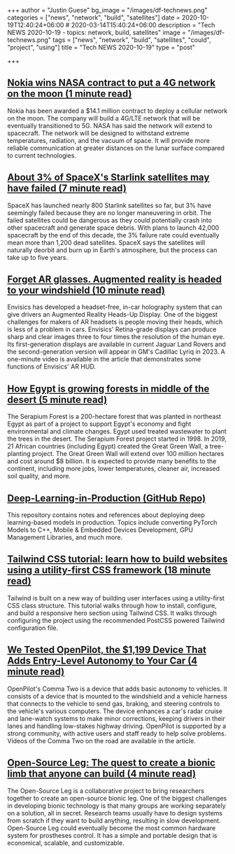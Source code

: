 +++
author = "Justin Guese"
bg_image = "/images/df-technews.png"
categories = ["news", "network", "build", "satellites"]
date = 2020-10-19T12:40:24+06:00 # 2020-03-14T15:40:24+06:00
description = "Tech NEWS 2020-10-19 - topics: network, build, satellites"
image = "/images/df-technews.png"
tags = ["news", "network", "build", "satellites", "could", "project", "using"]
title = "Tech NEWS 2020-10-19"
type = "post"

+++

## [Nokia wins NASA contract to put a 4G network on the moon (1 minute read)](https://mashable.com/article/nokia-cellular-network-on-the-moon//1/0100017540548b49-0bf6d47b-b19b-450e-a8d1-47e17b0ed39a-000000/3OWw1rZeWDtLRG4nOb0WUV69JsHvYrO1oVicoapgAag=163)

Nokia has been awarded a $14.1 million contract to deploy a cellular network on the moon. The company will build a 4G/LTE network that will be eventually transitioned to 5G. NASA has said the network will extend to spacecraft. The network will be designed to withstand extreme temperatures, radiation, and the vacuum of space. It will provide more reliable communication at greater distances on the lunar surface compared to current technologies.

## [About 3% of SpaceX's Starlink satellites may have failed (7 minute read)](https://www.businessinsider.com/spacex-starlink-internet-satellites-percent-failure-rate-space-debris-risk-2020-10/1/0100017540548b49-0bf6d47b-b19b-450e-a8d1-47e17b0ed39a-000000/46Zeacz6CKgAG9Q4MR4CLSrXvqZNfwLb6WS7MZO4TK4=163)

SpaceX has launched nearly 800 Starlink satellites so far, but 3% have seemingly failed because they are no longer maneuvering in orbit. The failed satellites could be dangerous as they could potentially crash into other spacecraft and generate space debris. With plans to launch 42,000 spacecraft by the end of this decade, the 3% failure rate could eventually mean more than 1,200 dead satellites. SpaceX says the satellites will naturally deorbit and burn up in Earth's atmosphere, but the process can take up to five years.

## [Forget AR glasses. Augmented reality is headed to your windshield (10 minute read)](https://www.digitaltrends.com/features/envisics-ar-windshield-technology//1/0100017540548b49-0bf6d47b-b19b-450e-a8d1-47e17b0ed39a-000000/yYalm4cqq4ba22kVDVXlI3beVUopf8iAiwR2hMJ6aqU=163)

Envisics has developed a headset-free, in-car holography system that can give drivers an Augmented Reality Heads-Up Display. One of the biggest challenges for makers of AR headsets is people moving their heads, which is less of a problem in cars. Envisics' Retina-grade displays can produce sharp and clear images three to four times the resolution of the human eye. Its first-generation displays are available in current Jaguar Land Rovers and the second-generation version will appear in GM's Cadillac Lyriq in 2023. A one-minute video is available in the article that demonstrates some functions of Envisics' AR HUD.

## [How Egypt is growing forests in middle of the desert (5 minute read)](https://www.al-monitor.com/pulse/originals/2020/10/egypt-africa-desert-forests-plant-trees-wastewater.html/1/0100017540548b49-0bf6d47b-b19b-450e-a8d1-47e17b0ed39a-000000/EOhLSU80ws9co9xdQnk1amWXc341OlES13sj11Hzgrs=163)

The Serapium Forest is a 200-hectare forest that was planted in northeast Egypt as part of a project to support Egypt's economy and fight environmental and climate changes. Egypt used treated wastewater to plant the trees in the desert. The Serapium Forest project started in 1998. In 2019, 21 African countries (including Egypt) created the Great Green Wall, a tree-planting project. The Great Green Wall will extend over 100 million hectares and cost around $8 billion. It is expected to provide many benefits to the continent, including more jobs, lower temperatures, cleaner air, increased soil quality, and more.

## [Deep-Learning-in-Production (GitHub Repo)](https://github.com/ahkarami/Deep-Learning-in-Production/1/0100017540548b49-0bf6d47b-b19b-450e-a8d1-47e17b0ed39a-000000/WGeKP-a1XDTttEsyVqx6KXn80sWw0_-VDGuJRHiI8rw=163)

This repository contains notes and references about deploying deep learning-based models in production. Topics include converting PyTorch Models to C++, Mobile & Embedded Devices Development, GPU Management Libraries, and much more.

## [Tailwind CSS tutorial: learn how to build websites using a utility-first CSS framework (18 minute read)](https://themesberg.com/blog/tailwind-css/tutorial/1/0100017540548b49-0bf6d47b-b19b-450e-a8d1-47e17b0ed39a-000000/SE3I_KJNRBvY54XXtG5G6oIcgBpi3fIXFo-kr6kVXCg=163)

Tailwind is built on a new way of building user interfaces using a utility-first CSS class structure. This tutorial walks through how to install, configure, and build a responsive hero section using Tailwind CSS. It walks through configuring the project using the recommended PostCSS powered Tailwind configuration file.

## [We Tested OpenPilot, the $1,199 Device That Adds Entry-Level Autonomy to Your Car (4 minute read)](https://www.thedrive.com/tech/36604/we-tested-openpilot-the-1199-device-that-adds-entry-level-autonomy-to-your-car/1/0100017540548b49-0bf6d47b-b19b-450e-a8d1-47e17b0ed39a-000000/r1kjC7WoSHlR3R3HWma1-X3bRUgA9_SiX5wk8WIsoC8=163)

OpenPilot's Comma Two is a device that adds basic autonomy to vehicles. It consists of a device that is mounted to the windshield and a vehicle harness that connects to the vehicle to send gas, braking, and steering controls to the vehicle's various computers. The device enhances a car's radar cruise and lane-watch systems to make minor corrections, keeping drivers in their lanes and handling low-stakes highway driving. OpenPilot is supported by a strong community, with active users and staff ready to help solve problems. Videos of the Comma Two on the road are available in the article.

## [Open-Source Leg: The quest to create a bionic limb that anyone can build (4 minute read)](https://www.digitaltrends.com/features/open-source-leg-project//1/0100017540548b49-0bf6d47b-b19b-450e-a8d1-47e17b0ed39a-000000/B0wjq3uScgZJQQXbcyvIHlHVk7In0zXWFJoeeyUT5-0=163)

The Open-Source Leg is a collaborative project to bring researchers together to create an open-source bionic leg. One of the biggest challenges in developing bionic technology is that many groups are working separately on a solution, all in secret. Research teams usually have to design systems from scratch if they want to build anything, resulting in slow development. Open-Source Leg could eventually become the most common hardware system for prostheses control. It has a simple and portable design that is economical, scalable, and customizable.

